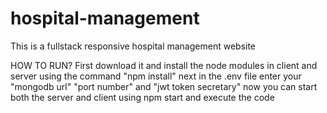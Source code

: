# hospital-management
This is a fullstack responsive hospital management website

HOW TO RUN?
  First download it and install the node modules in client and server using the command "npm install"
  next in the .env file enter your "mongodb url" "port number" and "jwt token secretary"
  now you can start both the server and client using npm start and execute the code
